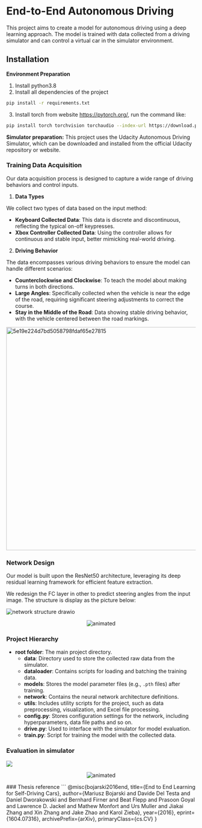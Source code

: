 # End-to-End Autonomous Driving

This project aims to create a model for autonomous driving using a deep learning approach. The model is trained with data collected from a driving simulator and can control a virtual car in the simulator environment.

## Installation

**Environment Preparation**

1. Install python3.8 
2. Install all dependencies of the project
```bash 
pip install -r requirements.txt
```
3. Install torch from website https://pytorch.org/, run the command like:
```bash 
pip install torch torchvision torchaudio --index-url https://download.pytorch.org/whl/cu118
```


**Simulator preparation:**
This project uses the Udacity Autonomous Driving Simulator, which can be downloaded and installed from the official Udacity repository or website.



### Training Data Acquisition

Our data acquisition process is designed to capture a wide range of driving behaviors and control inputs.

1. **Data Types**

We collect two types of data based on the input method:

- **Keyboard Collected Data**: This data is discrete and discontinuous, reflecting the typical on-off keypresses.
- **Xbox Controller Collected Data**: Using the controller allows for continuous and stable input, better mimicking real-world driving.

2. **Driving Behavior**

The data encompasses various driving behaviors to ensure the model can handle different scenarios:

- **Counterclockwise and Clockwise**: To teach the model about making turns in both directions.
- **Large Angles**: Specifically collected when the vehicle is near the edge of the road, requiring significant steering adjustments to correct the course.
- **Stay in the Middle of the Road**: Data showing stable driving behavior, with the vehicle centered between the road markings.

<img align='center' width="594" alt="5e19e224d7bd5058798fdaf65e27815" src="https://github.com/Makabaka110/E2EAD/assets/55959544/d42c74a5-8dd4-4bf7-8294-3e69c184ed05">



### Network Design

Our model is built upon the ResNet50 architecture, leveraging its deep residual learning framework for efficient feature extraction. 

We redesign the FC layer in other to predict steering angles from the input image. The structure is display as the picture below:

![network structure drawio](https://github.com/Makabaka110/E2EAD/assets/55959544/02dab8cb-153d-49b3-8dc1-072f2af412d1)
<p align="center">
  <img src="https://github.com/Makabaka110/E2EAD/assets/55959544/02dab8cb-153d-49b3-8dc1-072f2af412d1" alt="animated" />
</p>



### Project Hierarchy
- **root folder**: The main project directory.
  - **data**: Directory used to store the collected raw data from the simulator.
  - **dataloader**: Contains scripts for loading and batching the training data.
  - **models**: Stores the model parameter files (e.g., `.pth` files) after training.
  - **network**: Contains the neural network architecture definitions.
  - **utils**: Includes utility scripts for the project, such as data preprocessing, visualization, and Excel file processing.
  - **config.py**: Stores configuration settings for the network, including hyperparameters, data file paths and so on.
  - **drive.py**: Used to interface with the simulator for model evaluation.
  - **train.py**: Script for training the model with the collected data.



### Evaluation in simulator
![](https://github.com/Makabaka110/E2EAD/blob/main/assets/performance.GIF)


<p align="center">
  <img src="https://github.com/Makabaka110/E2EAD/blob/main/assets/performance.GIF" alt="animated" />
</p>
### Thesis reference
```
@misc{bojarski2016end,
      title={End to End Learning for Self-Driving Cars}, 
      author={Mariusz Bojarski and Davide Del Testa and Daniel Dworakowski and Bernhard Firner and Beat Flepp and Prasoon Goyal and Lawrence D. Jackel and Mathew Monfort and Urs Muller and Jiakai Zhang and Xin Zhang and Jake Zhao and Karol Zieba},
      year={2016},
      eprint={1604.07316},
      archivePrefix={arXiv},
      primaryClass={cs.CV}
}

```
